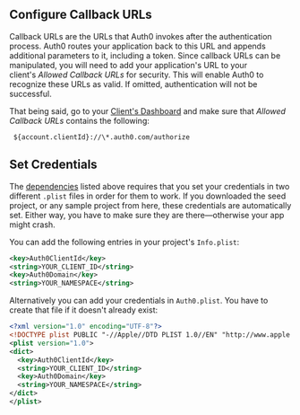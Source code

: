 ## Configure Callback URLs

Callback URLs are the URLs that Auth0 invokes after the authentication process. Auth0 routes your application back to this URL and appends additional parameters to it, including a token. Since callback URLs can be manipulated, you will need to add your application's URL to your client's *Allowed Callback URLs* for security. This will enable Auth0 to recognize these URLs as valid. If omitted, authentication will not be successful.

That being said, go to your [Client's Dashboard](${manage_url}/#/applications/${account.clientId}/settings) and make sure that *Allowed Callback URLs* contains the following:
```shell
 ${account.clientId}://\*.auth0.com/authorize
```

## Set Credentials

The [dependencies](#dependencies) listed above requires that you set your credentials in two different `.plist` files in order for them to work. If you downloaded the seed project, or any sample project from here, these credentials are automatically set. Either way, you have to make sure they are there—otherwise your app might crash.

You can add the following entries in your project's `Info.plist`:

```xml
<key>Auth0ClientId</key>
<string>YOUR_CLIENT_ID</string>
<key>Auth0Domain</key>
<string>YOUR_NAMESPACE</string>
```

Alternatively you can add your credentials in `Auth0.plist`. You have to create that file if it doesn't already exist:

```xml
<?xml version="1.0" encoding="UTF-8"?>
<!DOCTYPE plist PUBLIC "-//Apple//DTD PLIST 1.0//EN" "http://www.apple.com/DTDs/PropertyList-1.0.dtd">
<plist version="1.0">
<dict>
  <key>Auth0ClientId</key>
  <string>YOUR_CLIENT_ID</string>
  <key>Auth0Domain</key>
  <string>YOUR_NAMESPACE</string>
</dict>
</plist>
```
